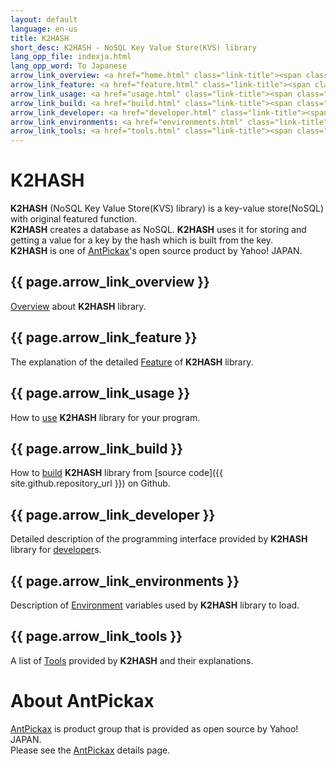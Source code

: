 ```yaml
---
layout: default
language: en-us
title: K2HASH
short_desc: K2HASH - NoSQL Key Value Store(KVS) library
lang_opp_file: indexja.html
lang_opp_word: To Japanese
arrow_link_overview: <a href="home.html" class="link-title"><span class="arrow-base link-arrow-right"></span>Overview</a>
arrow_link_feature: <a href="feature.html" class="link-title"><span class="arrow-base link-arrow-right"></span>Feature</a>
arrow_link_usage: <a href="usage.html" class="link-title"><span class="arrow-base link-arrow-right"></span>Usage</a>
arrow_link_build: <a href="build.html" class="link-title"><span class="arrow-base link-arrow-right"></span>Build</a>
arrow_link_developer: <a href="developer.html" class="link-title"><span class="arrow-base link-arrow-right"></span>Developer</a>
arrow_link_environments: <a href="environments.html" class="link-title"><span class="arrow-base link-arrow-right"></span>Environments</a>
arrow_link_tools: <a href="tools.html" class="link-title"><span class="arrow-base link-arrow-right"></span>Tools</a>
---
```


# **K2HASH**
**K2HASH** (NoSQL Key Value Store(KVS) library) is a key-value store(NoSQL) with original featured function.  
**K2HASH** creates a database as NoSQL. **K2HASH** uses it for storing and getting a value for a key by the hash which is built from the key.  
**K2HASH** is one of [AntPickax](https://antpick.ax/)'s open source product by Yahoo! JAPAN.

## {{ page.arrow_link_overview }}
[Overview](home.html) about **K2HASH** library.

## {{ page.arrow_link_feature }}
The explanation of the detailed [Feature](feature.html) of **K2HASH** library.

## {{ page.arrow_link_usage }}
How to [use](usage.html) **K2HASH** library for your program.

## {{ page.arrow_link_build }}
How to [build](build.html) **K2HASH** library from [source code]({{ site.github.repository_url }}) on Github.

## {{ page.arrow_link_developer }}
Detailed description of the programming interface provided by **K2HASH** library for [developer](developer.html)s.

## {{ page.arrow_link_environments }}
Description of [Environment](environments.html) variables used by **K2HASH** library to load.

## {{ page.arrow_link_tools }}
A list of [Tools](tools.html) provided by **K2HASH** and their explanations.

# **About AntPickax**
[AntPickax](https://antpick.ax/) is product group that is provided as open source by Yahoo! JAPAN.  
Please see the [AntPickax](https://antpick.ax/) details page.
